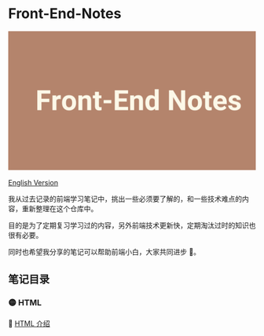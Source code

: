 # Front-End-Notes

<img src="frontend.png">

[English Version](README_EN.md)

我从过去记录的前端学习笔记中，挑出一些必须要了解的，和一些技术难点的内容，重新整理在这个仓库中。

目的是为了定期复习学习过的内容，另外前端技术更新快，定期淘汰过时的知识也很有必要。

同时也希望我分享的笔记可以帮助前端小白，大家共同进步 💪。

## 笔记目录

### 🟡 HTML

📝 [HTML 介绍](HTML/HTML-Intro.md)
